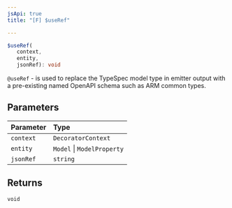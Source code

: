 ```yaml
---
jsApi: true
title: "[F] $useRef"

---
```

```ts
$useRef(
   context, 
   entity, 
   jsonRef): void
```

`@useRef` - is used to replace the TypeSpec model type in emitter output with a pre-existing named OpenAPI schema such as ARM common types.

## Parameters

| Parameter | Type |
| :------ | :------ |
| `context` | `DecoratorContext` |
| `entity` | `Model` \| `ModelProperty` |
| `jsonRef` | `string` |

## Returns

`void`
